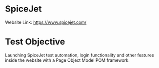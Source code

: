 # SpiceJet
Website Link: https://www.spicejet.com/

# Test Objective
Launching SpiceJet test automation, login functionality and other features inside the website with a Page Object Model POM framework.
